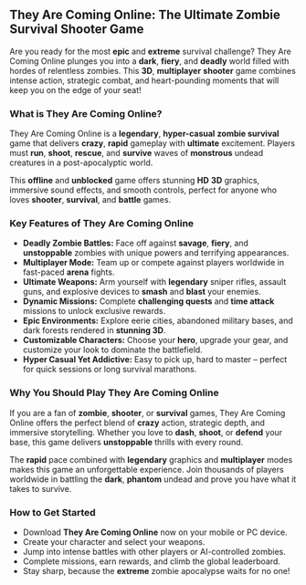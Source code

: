 ## They Are Coming Online: The Ultimate Zombie Survival Shooter Game

Are you ready for the most **epic** and **extreme** survival challenge? They Are Coming Online plunges you into a **dark**, **fiery**, and **deadly** world filled with hordes of relentless zombies. This **3D**, **multiplayer** **shooter** game combines intense action, strategic combat, and heart-pounding moments that will keep you on the edge of your seat!

### What is They Are Coming Online?

They Are Coming Online is a **legendary**, **hyper-casual** **zombie survival** game that delivers **crazy**, **rapid** gameplay with **ultimate** excitement. Players must **run**, **shoot**, **rescue**, and **survive** waves of **monstrous** undead creatures in a post-apocalyptic world.

This **offline** and **unblocked** game offers stunning **HD** **3D** graphics, immersive sound effects, and smooth controls, perfect for anyone who loves **shooter**, **survival**, and **battle** games.

### Key Features of They Are Coming Online

* **Deadly Zombie Battles:** Face off against **savage**, **fiery**, and **unstoppable** zombies with unique powers and terrifying appearances.
* **Multiplayer Mode:** Team up or compete against players worldwide in fast-paced **arena** fights.
* **Ultimate Weapons:** Arm yourself with **legendary** sniper rifles, assault guns, and explosive devices to **smash** and **blast** your enemies.
* **Dynamic Missions:** Complete **challenging quests** and **time attack** missions to unlock exclusive rewards.
* **Epic Environments:** Explore eerie cities, abandoned military bases, and dark forests rendered in **stunning 3D**.
* **Customizable Characters:** Choose your **hero**, upgrade your gear, and customize your look to dominate the battlefield.
* **Hyper Casual Yet Addictive:** Easy to pick up, hard to master – perfect for quick sessions or long survival marathons.

### Why You Should Play They Are Coming Online

If you are a fan of **zombie**, **shooter**, or **survival** games, They Are Coming Online offers the perfect blend of **crazy** action, strategic depth, and immersive storytelling. Whether you love to **dash**, **shoot**, or **defend** your base, this game delivers **unstoppable** thrills with every round.

The **rapid** pace combined with **legendary** graphics and **multiplayer** modes makes this game an unforgettable experience. Join thousands of players worldwide in battling the **dark**, **phantom** undead and prove you have what it takes to survive.

### How to Get Started

* Download **They Are Coming Online** now on your mobile or PC device.
* Create your character and select your weapons.
* Jump into intense battles with other players or AI-controlled zombies.
* Complete missions, earn rewards, and climb the global leaderboard.
* Stay sharp, because the **extreme** zombie apocalypse waits for no one!
